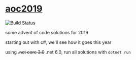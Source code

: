# [aoc2019](https://tildegit.org/ben/aoc2019)

[![Build Status](https://drone.tildegit.org/api/badges/ben/aoc2019/status.svg)](https://drone.tildegit.org/ben/aoc2019)

some advent of code solutions for 2019

starting out with c#, we'll see how it goes this year

using ~~.net core 3.0~~ .net 6.0, run all solutions with `dotnet run`

